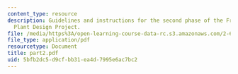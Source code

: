 ```yaml
---
content_type: resource
description: Guidelines and instructions for the second phase of the Frigate Propulsion
  Plant Design Project.
file: /media/https%3A/open-learning-course-data-rc.s3.amazonaws.com/2-611-marine-power-and-propulsion-fall-2006/5bfb2dc5d9cfbb31ea4d7995e6ac7bc2_part2.pdf
file_type: application/pdf
resourcetype: Document
title: part2.pdf
uid: 5bfb2dc5-d9cf-bb31-ea4d-7995e6ac7bc2
---
```

